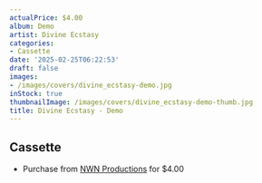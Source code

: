 ```yaml
---
actualPrice: $4.00
album: Demo
artist: Divine Ecstasy
categories:
- Cassette
date: '2025-02-25T06:22:53'
draft: false
images:
- /images/covers/divine_ecstasy-demo.jpg
inStock: true
thumbnailImage: /images/covers/divine_ecstasy-demo-thumb.jpg
title: Divine Ecstasy - Demo
---
```


## Cassette
* Purchase from [NWN Productions](http://shop.nwnprod.com/index.php?route=product/product&path=73&product_id=41527&sort=pd.name&order=ASC) for $4.00
